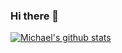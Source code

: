 ### Hi there 👋

[![Michael's github stats](https://github-readme-stats.vercel.app/api?username=mnavoy4&show_icons=true$theme=merko)](https://github.com/anuraghazra/github-readme-stats)


<!--
**mnavoy4/mnavoy4** is a ✨ _special_ ✨ repository because its `README.md` (this file) appears on your GitHub profile.

Here are some ideas to get you started:

- 🔭 I’m currently working on ...
- 🌱 I’m currently learning ...
- 👯 I’m looking to collaborate on ...
- 🤔 I’m looking for help with ...
- 💬 Ask me about ...
- 📫 How to reach me: ...
- 😄 Pronouns: ...
- ⚡ Fun fact: ...
-->
